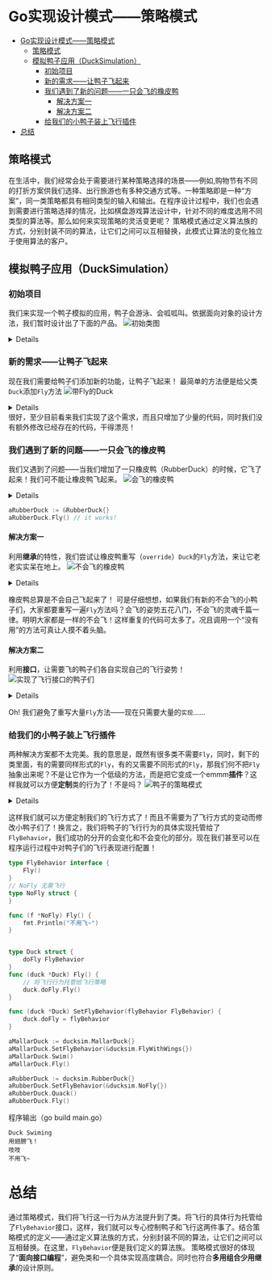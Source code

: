 # Go实现设计模式——策略模式
- [Go实现设计模式——策略模式](#go实现设计模式策略模式)
  - [策略模式](#策略模式)
  - [模拟鸭子应用（DuckSimulation）](#模拟鸭子应用ducksimulation)
    - [初始项目](#初始项目)
    - [新的需求——让鸭子飞起来](#新的需求让鸭子飞起来)
    - [我们遇到了新的问题——一只会飞的橡皮鸭](#我们遇到了新的问题一只会飞的橡皮鸭)
      - [解决方案一](#解决方案一)
      - [解决方案二](#解决方案二)
    - [给我们的小鸭子装上飞行插件](#给我们的小鸭子装上飞行插件)
- [总结](#总结)
## 策略模式
在生活中，我们经常会处于需要进行某种策略选择的场景——例如,购物节有不同的打折方案供我们选择、出行旅游也有多种交通方式等。一种策略即是一种“方案”，同一类策略都具有相同类型的输入和输出。在程序设计过程中，我们也会遇到需要进行策略选择的情况，比如棋盘游戏算法设计中，针对不同的难度选用不同类型的算法等。那么如何来实现策略的灵活变更呢？
策略模式通过定义算法族的方式，分别封装不同的算法，让它们之间可以互相替换，此模式让算法的变化独立于使用算法的客户。

## 模拟鸭子应用（DuckSimulation）
### 初始项目
我们来实现一个鸭子模拟的应用，鸭子会游泳、会呱呱叫。依据面向对象的设计方法，我们暂时设计出了下面的产品。
![初始类图](../../out/uml/behavioral/strategy_pattern/duckInit/Initial%20Duck%20Class%20Diagram.png)
<details>
<pre>
@startuml Initial Duck Class Diagram
abstract class Duck{
    +Swin()
    +Quack()
    {abstract} +Display()
}

class MallarDuck extends Duck{
    +Display()
}

class RedHeadDuck extends Duck{
    +Display()
}
@enduml
</pre>
</details>

### 新的需求——让鸭子飞起来
现在我们需要给鸭子们添加新的功能，让鸭子飞起来！
最简单的方法便是给父类`Duck`添加`Fly`方法
![带Fly的Duck](../../out/uml/behavioral/strategy_pattern/duckWithFlyFunction/Duck%20Class%20With%20Fly.png)
<details>
<pre>
@startuml Duck Class With Fly
abstract class Duck{
+Swin()
+Quack()
+Fly()
{abstract} +Display()
}
class MallarDuck extends Duck{
+Display()
}

class RedHeadDuck extends Duck{
+Display()
}
@enduml
</pre>
</details>
很好，至少目前看来我们实现了这个需求，而且只增加了少量的代码，同时我们没有额外修改已经存在的代码，干得漂亮！

### 我们遇到了新的问题——一只会飞的橡皮鸭
我们又遇到了问题——当我们增加了一只橡皮鸭（RubberDuck）的时候，它飞了起来！我们可不能让橡皮鸭飞起来。
![会飞的橡皮鸭](../../out/uml/behavioral/strategy_pattern/RubberDuckCanFly/Rubber%20Duck%20Can%20Fly.png)
<details>
<pre>
@startuml Rubber Duck Can Fly
abstract class Duck{
    +Swin()
    +Quack()
    +Fly()
    {abstract} +Display()
}

class MallarDuck extends Duck{
    +Display() 
}

class RedHeadDuck extends Duck{
    +Display()
}

class RubberDuck extends Duck{
    +Quack()
    +Display()
}
@enduml
</pre>
</details>

```go
aRubberDuck := &RubberDuck{}
aRubberDuck.Fly() // it works!
```
#### 解决方案一
利用**继承**的特性，我们尝试让橡皮鸭重写（`override`）`Duck`的`Fly`方法，来让它老老实实呆在地上。
![不会飞的橡皮鸭](../../out/uml/behavioral/strategy_pattern/RubberDuckCannotFly/Rubber%20Duck%20Cannot%20Fly.png)
<details>
<pre>
@startuml Rubber Duck Cannot Fly
abstract class Duck{
    +Swin()
    +Quack()
    +Fly()
    {abstract} +Display()
}

class MallarDuck extends Duck{
    +Display() 
}

class RedHeadDuck extends Duck{
    +Display()
}

class RubberDuck extends Duck{
    +Quack()
    +Display()
    +Fly()
}
@enduml
</pre>
</details>

橡皮鸭总算是不会自己飞起来了！
可是仔细想想，如果我们有新的不会飞的小鸭子们，大家都要重写一遍`Fly`方法吗？会飞的姿势五花八门，不会飞的灵魂千篇一律。明明大家都是一样的不会飞！这样重复的代码可太多了。况且调用一个“没有用”的方法可真让人摸不着头脑。

#### 解决方案二

利用**接口**，让需要飞的鸭子们各自实现自己的飞行姿势！
![实现了飞行接口的鸭子们](../../out/uml/behavioral/strategy_pattern/DucksWithFlyInterface/Ducks%20With%20Fly%20Interface.png)
<details>
<pre>
@startuml Ducks With Fly Interface

interface Flyable{
    Fly()
}

abstract class Duck{
    +Swin()
    +Quack()
    {abstract} +Display()
}

class MallarDuck extends Duck implements Flyable {
    +Display()
}

class RedHeadDuck extends Duck implements Flyable{
    +Display()
}

class RubberDuck extends Duck{
    +Quack()
    +Display()
}
@enduml
</pre>
</details>

Oh! 我们避免了重写大量`Fly`方法——现在只需要大量的`实现`……

### 给我们的小鸭子装上飞行插件
两种解决方案都不太完美。我的意思是，既然有很多类不需要`Fly`，同时，剩下的类里面，有的需要同样形式的`Fly`，有的又需要不同形式的`Fly`，那我们何不把`Fly`抽象出来呢？不是让它作为一个低级的方法，而是把它变成一个emmm**插件**？这样我就可以方便**定制**类的行为了！不是吗？
![鸭子的策略模式](../../out/uml/behavioral/strategy_pattern/DucksWithFlyStrategy/Duck%20With%20Fly%20Strategy.png)
<details>
<pre>
@startuml Duck With Fly Strategy

interface FlyBehavior{
    Fly()
}

abstract class Duck{
    -FlyBehavior doFly
    +Swin()
    +Quack()
    +Fly()
    +setFlyBehavior(Flyable)
    {abstract} +Display()
}

Duck::doFly -l-> FlyBehavior


class MallarDuck extends Duck {
    +Display()
}

class RedHeadDuck extends Duck {
    +Display()
}

class RubberDuck extends Duck {
    +Quack()
    +Display()
}

class NoFly implements FlyBehavior{
    +Fly()
}
class FlyWithWings implements FlyBehavior{
    +Fly()
}

@enduml
</pre>
</details>

这样我们就可以方便定制我们的飞行方式了！而且不需要为了飞行方式的变动而修改小鸭子们了！换言之，我们将鸭子的飞行行为的具体实现托管给了`FlyBehavior`，我们成功的分开的会变化和不会变化的部分。现在我们甚至可以在程序运行过程中对鸭子们的飞行表现进行配置！
```go
type FlyBehavior interface {
	Fly()
}
// NoFly 无需飞行
type NoFly struct {
}

func (f *NoFly) Fly() {
	fmt.Println("不用飞~")
}


type Duck struct {
	doFly FlyBehavior
}
func (duck *Duck) Fly() {
	// 将飞行行为托管给飞行策略
	duck.doFly.Fly()
}

func (duck *Duck) SetFlyBehavior(flyBehavior FlyBehavior) {
	duck.doFly = flyBehavior
}
``` 

```go 
aMallarDuck := ducksim.MallarDuck{}
aMallarDuck.SetFlyBehavior(&ducksim.FlyWithWings{})
aMallarDuck.Swim()
aMallarDuck.Fly()

aRubberDuck := ducksim.RubberDuck{}
aRubberDuck.SetFlyBehavior(&ducksim.NoFly{})
aRubberDuck.Quack()
aRubberDuck.Fly()
```
程序输出（go build main.go）
```shell
Duck Swiming
用翅膀飞！
吱吱
不用飞~
```

# 总结
通过策略模式，我们将飞行这一行为从方法提升到了类。将飞行的具体行为托管给了`FlyBehavior`接口，这样，我们就可以专心控制鸭子和飞行这两件事了。结合策略模式的定义——通过定义算法族的方式，分别封装不同的算法，让它们之间可以互相替换。在这里，`FlyBehavior`便是我们定义的算法族。
策略模式很好的体现了“**面向接口编程**”，避免类和一个具体实现高度耦合。同时也符合**多用组合少用继承**的设计原则。